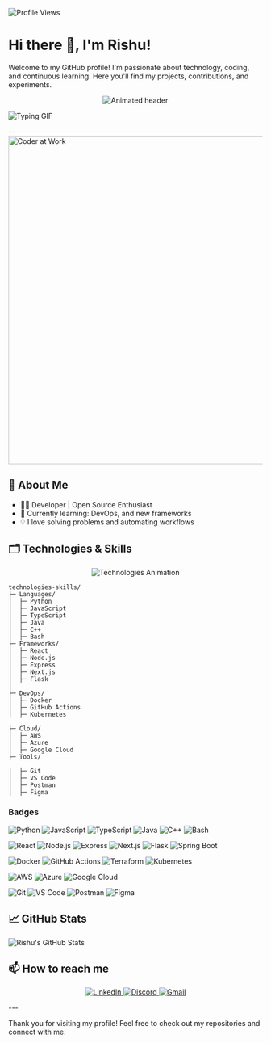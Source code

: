 ![Profile Views](https://komarev.com/ghpvc/?username=rishu68518&color=FF7A8A&style=for-the-badge&label=🔥+Profile+Views)

# Hi there 👋, I'm Rishu!

Welcome to my GitHub profile! I'm passionate about technology, coding, and continuous learning. Here you'll find my projects, contributions, and experiments.

<!-- Animated Header -->
<p align="center">
  <img src="https://readme-typing-svg.herokuapp.com?font=Fira+Code&size=28&pause=1000&color=F79A36&center=true&vCenter=true&width=440&lines=Welcome+to+my+GitHub!;I'm+Rishu685+%F0%9F%98%83;Developer+%7C+Open+Source+Enthusiast" alt="Animated header" />
</p>


![Typing GIF](https://readme-typing-svg.herokuapp.com?font=Fira+Code&size=24&pause=1000&width=500&lines=Building+cool+projects...;Learning+Next.js,+Express.js,+TypeScript...;Exploring+Generative+AI...)
   
--     
<img    src="https://user-images.githubusercontent.com/74038190/225813708-98b745f2-7d22-48cf-9150-083f1b00d6c9.gif" alt="Coder at Work" width="650"/>
>

## 🚀 About Me
- 🧑‍💻 Developer | Open Source Enthusiast
- 🌱 Currently learning: DevOps, and new frameworks
- 💡 I love solving problems and automating workflows

## 🗂️ Technologies & Skills

<!-- Animated Technologies Section -->
<p align="center">
  <img src="https://readme-typing-svg.demolab.com?font=Fira+Code&size=22&pause=900&color=F77F00&width=440&lines=Languages+%26+Frameworks;DevOps+%26+Cloud;Tools+%26+Platforms" alt="Technologies Animation" />
</p>

```
technologies-skills/
├─ Languages/
│  ├─ Python
│  ├─ JavaScript
│  ├─ TypeScript
│  ├─ Java
│  ├─ C++
│  ├─ Bash
├─ Frameworks/
│  ├─ React
│  ├─ Node.js
│  ├─ Express
│  ├─ Next.js
│  ├─ Flask
│  
├─ DevOps/
│  ├─ Docker
│  ├─ GitHub Actions
│  ├─ Kubernetes

├─ Cloud/
│  ├─ AWS
│  ├─ Azure
│  ├─ Google Cloud
├─ Tools/

│  ├─ Git
│  ├─ VS Code
│  ├─ Postman
│  ├─ Figma
```

### Badges

<!-- Language Badges -->
![Python](https://img.shields.io/badge/Python-3776AB?style=for-the-badge&logo=python&logoColor=white)
![JavaScript](https://img.shields.io/badge/JavaScript-F7DF1E?style=for-the-badge&logo=javascript&logoColor=black)
![TypeScript](https://img.shields.io/badge/TypeScript-3178C6?style=for-the-badge&logo=typescript&logoColor=white)
![Java](https://img.shields.io/badge/Java-ED8B00?style=for-the-badge&logo=java&logoColor=white)
![C++](https://img.shields.io/badge/C++-00599C?style=for-the-badge&logo=c%2B%2B&logoColor=white)
![Bash](https://img.shields.io/badge/Bash-4EAA25?style=for-the-badge&logo=gnubash&logoColor=white)

<!-- Framework Badges -->
![React](https://img.shields.io/badge/React-20232A?style=for-the-badge&logo=react&logoColor=61DAFB)
![Node.js](https://img.shields.io/badge/Node.js-339933?style=for-the-badge&logo=node.js&logoColor=white)
![Express](https://img.shields.io/badge/Express-000000?style=for-the-badge&logo=express&logoColor=white)
![Next.js](https://img.shields.io/badge/Next.js-000000?style=for-the-badge&logo=next.js&logoColor=white)
![Flask](https://img.shields.io/badge/Flask-000000?style=for-the-badge&logo=flask&logoColor=white)
![Spring Boot](https://img.shields.io/badge/Spring_Boot-6DB33F?style=for-the-badge&logo=spring-boot&logoColor=white)

<!-- DevOps Badges -->
![Docker](https://img.shields.io/badge/Docker-2496ED?style=for-the-badge&logo=docker&logoColor=white)
![GitHub Actions](https://img.shields.io/badge/GitHub_Actions-2088FF?style=for-the-badge&logo=github-actions&logoColor=white)
![Terraform](https://img.shields.io/badge/Terraform-623CE4?style=for-the-badge&logo=terraform&logoColor=white)
![Kubernetes](https://img.shields.io/badge/Kubernetes-326CE5?style=for-the-badge&logo=kubernetes&logoColor=white)

<!-- Cloud Badges -->
![AWS](https://img.shields.io/badge/AWS-232F3E?style=for-the-badge&logo=amazon-aws&logoColor=white)
![Azure](https://img.shields.io/badge/Azure-0078D4?style=for-the-badge&logo=microsoft-azure&logoColor=white)
![Google Cloud](https://img.shields.io/badge/Google_Cloud-4285F4?style=for-the-badge&logo=google-cloud&logoColor=white)

<!-- Tools Badges -->
![Git](https://img.shields.io/badge/Git-F05032?style=for-the-badge&logo=git&logoColor=white)
![VS Code](https://img.shields.io/badge/VS_Code-007ACC?style=for-the-badge&logo=visual-studio-code&logoColor=white)
![Postman](https://img.shields.io/badge/Postman-FF6C37?style=for-the-badge&logo=postman&logoColor=white)
![Figma](https://img.shields.io/badge/Figma-F24E1E?style=for-the-badge&logo=figma&logoColor=white)

## 📈 GitHub Stats

![Rishu's GitHub Stats](https://github-readme-stats.vercel.app/api?username=rishu685&show_icons=true&hide=prs,issues&count_private=true&theme=radical)

## 📫 How to reach me

<p align="center">
  <a href="(https://www.linkedin.com/in/a758a0214/)" target="_blank">
    <img src="https://img.shields.io/badge/LinkedIn-0A66C2?style=for-the-badge&logo=linkedin&logoColor=white" alt="LinkedIn"/>
  </a>
  <a href="https://discord.com/channels/rishabh0784" target="_blank">
    <img src="https://img.shields.io/badge/Discord-5865F2?style=for-the-badge&logo=discord&logoColor=white" alt="Discord"/>
  </a>
  <a href="mailto:rishabh45628@gmail.com" target="_blank">
    <img src="https://img.shields.io/badge/Gmail-EA4335?style=for-the-badge&logo=gmail&logoColor=white" alt="Gmail"/>
  </a>
</p>
---

Thank you for visiting my profile! Feel free to check out my repositories and connect with me.
